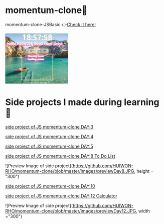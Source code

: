 # momentum-clone🌳
 momentum-clone-JSBasic
 👉[Check it here!](https://huiwon-rho.github.io/momentum-clone/)
 
 <img src="https://github.com/HUIWON-RHO/momentum-clone/blob/master/images/preview.JPG" width="200">
 
 # Side projects I made during learning🌱
 
 [side project of JS momentum-clone DAY:3](https://codesandbox.io/s/day-three-blueprint-4wp6n)
 
 [side project of JS momentum-clone DAY:4](https://codesandbox.io/s/empty-blueprint-ezurb)
 
 [side project of JS momentum-clone DAY:5](https://codesandbox.io/s/day-five-blueprint-kjjnr)
 
 [side project of JS momentum-clone DAY:8 To Do List](https://codesandbox.io/s/empty-blueprint-0nz3n)
 
 ![Preview Image of side project](https://github.com/HUIWON-RHO/momentum-clone/blob/master/images/previewDay8.JPG, height = "300")

 [side project of JS momentum-clone DAY:10](https://codesandbox.io/s/empty-blueprint-o4y97)
 
 [side project of JS momentum-clone DAY:12 Calculator](https://codesandbox.io/s/empty-blueprint-1ddqy)
 
 ![Preview Image of side project](https://github.com/HUIWON-RHO/momentum-clone/blob/master/images/previewDay12.JPG, width ="300")
